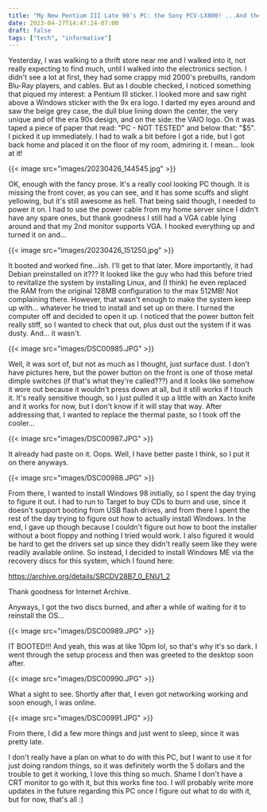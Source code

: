 ```yaml
---
title: "My New Pentium III Late 90's PC: the Sony PCV-LX800! ...And the Journey of Installing Windows ME."
date: 2023-04-27T14:47:24-07:00
draft: false
tags: ["tech", "informative"]
---
```


Yesterday, I was walking to a thrift store near me and I walked into it, not really expecting to find much, until I walked into the electronics section. I didn't see a lot at first, they had some crappy mid 2000's prebuilts, random Blu-Ray players, and cables. But as I double checked, I noticed something that piqued my interest: a Pentium III sticker. I looked more and saw right above a Windows sticker with the 9x era logo. I darted my eyes around and saw the beige grey case, the dull blue lining down the center, the very unique and of the era 90s design, and on the side: the VAIO logo. On it was taped a piece of paper that read: "PC - NOT TESTED" and below that: "$5". I picked it up immediately. I had to walk a bit before I got a ride, but I got back home and placed it on the floor of my room, admiring it. I mean... look at it!

{{< image src="images/20230426_144545.jpg" >}}

OK, enough with the fancy prose. It's a really cool looking PC though. It is missing the front cover, as you can see, and it has some scuffs and slight yellowing, but it's still awesome as hell. That being said though, I needed to power it on. I had to use the power cable from my home server since I didn't have any spare ones, but thank goodness I still had a VGA cable lying around and that my 2nd monitor supports VGA. I hooked everything up and turned it on and...

{{< image src="images/20230426_151250.jpg" >}}

It booted and worked fine...ish. I'll get to that later. More importantly, it had Debian preinstalled on it??? It looked like the guy who had this before tried to revitalize the system by installing Linux, and (I think) he even replaced the RAM from the original 128MB configuration to the max 512MB! Not complaining there. However, that wasn't enough to make the system keep up with... whatever he tried to install and set up on there. I turned the computer off and decided to open it up. I noticed that the power button felt really stiff, so I wanted to check that out, plus dust out the system if it was dusty. And... it wasn't.

{{< image src="images/DSC00985.JPG" >}}

Well, it was sort of, but not as much as I thought, just surface dust. I don't have pictures here, but the power button on the front is one of those metal dimple switches (if that's what they're called???) and it looks like somehow it wore out because it wouldn't press down at all, but it still works if I touch it. It's really sensitive though, so I just pulled it up a little with an Xacto knife and it works for now, but I don't know if it will stay that way. After addressing that, I wanted to replace the thermal paste, so I took off the cooler...

{{< image src="images/DSC00987.JPG" >}}

It already had paste on it. Oops. Well, I have better paste I think, so I put it on there anyways.

{{< image src="images/DSC00988.JPG" >}}

From there, I wanted to install Windows 98 initially, so I spent the day trying to figure it out. I had to run to Target to buy CDs to burn and use, since it doesn't support booting from USB flash drives, and from there I spent the rest of the day trying to figure out how to actually install Windows. In the end, I gave up though because I couldn't figure out how to boot the installer without a boot floppy and nothing I tried would work. I also figured it would be hard to get the drivers set up since they didn't really seem like they were readily available online. So instead, I decided to install Windows ME via the recovery discs for this system, which I found here:

https://archive.org/details/SRCDV28B7_0_ENU1_2

Thank goodness for Internet Archive.

Anyways, I got the two discs burned, and after a while of waiting for it to reinstall the OS...

{{< image src="images/DSC00989.JPG" >}}

IT BOOTED!!! And yeah, this was at like 10pm lol, so that's why it's so dark. I went through the setup process and then was greeted to the desktop soon after.

{{< image src="images/DSC00990.JPG" >}}

What a sight to see. Shortly after that, I even got networking working and soon enough, I was online.

{{< image src="images/DSC00991.JPG" >}}


From there, I did a few more things and just went to sleep, since it was pretty late. 

I don't really have a plan on what to do with this PC, but I want to use it for just doing random things, so it was definitely worth the 5 dollars and the trouble to get it working, I love this thing so much. Shame I don't have a CRT monitor to go with it, but this works fine too. I will probably write more updates in the future regarding this PC once I figure out what to do with it, but for now, that's all :)